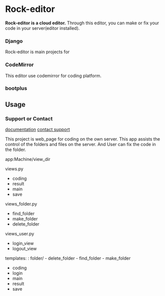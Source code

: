 Rock-editor
==============
 **Rock-editor is a cloud editor.** 
 Through this editor, you can make or fix your code in your server(editor installed).
 

### Django
Rock-editor is main projects for  
### CodeMirror
This editor use codemirror for coding platform.
### bootplus

Usage
------


### Support or Contact
[documentation](https://help.github.com/pages) 
[contact support](https://github.com/contact) 



This project is web_page for coding on the own server.
This app assists the control of the folders and files on the server.
And User can fix the code in the folder.


app:Machine/view_dir

views.py
 - coding
 - result
 - main
 - save

views_folder.py
 - find_folder
 - make_folder
 - delete_folder

views_user.py
 - login_view
 - logout_view



templates:
: folder/
    - delete_folder
    - find_folder
    - make_folder
 - coding
 - login
 - main
 - result
 - save
